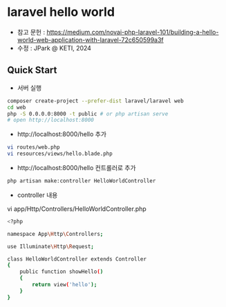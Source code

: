 # laravel hello world

- 참고 문헌 : https://medium.com/novai-php-laravel-101/building-a-hello-world-web-application-with-laravel-72c650599a3f
- 수정 : JPark @ KETI, 2024

## Quick Start
 
- 서버 실행

```bash
composer create-project --prefer-dist laravel/laravel web
cd web
php -S 0.0.0.0:8000 -t public # or php artisan serve
# open http://localhost:8000
```

- http://localhost:8000/hello 추가

```bash
vi routes/web.php
vi resources/views/hello.blade.php
```

- http://localhost:8000/hello 컨트롤러로 추가

```bash
php artisan make:controller HelloWorldController
```

- controller 내용

vi app/Http/Controllers/HelloWorldController.php

```bash
<?php

namespace App\Http\Controllers;

use Illuminate\Http\Request;

class HelloWorldController extends Controller
{
    public function showHello()
    {
        return view('hello');
    }
}
```



```